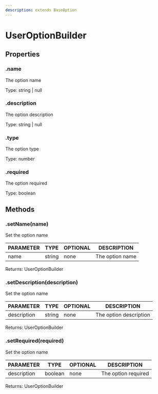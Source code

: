 ```yaml
---
description: extends BaseOption
---
```


# UserOptionBuilder

## Properties

### .name

The option name

Type: string | null

### .description

The option description

Type: string | null

### .type

The option type

Type: number

### .required

The option required

Type: boolean

## Methods

### .setName(name)

Set the option name

| PARAMETER | TYPE   | OPTIONAL | DESCRIPTION     |
| --------- | ------ | -------- | --------------- |
| name      | string | none     | The option name |

Returns: UserOptionBuilder

### .setDescription(description)

Set the option name

| PARAMETER   | TYPE   | OPTIONAL | DESCRIPTION            |
| ----------- | ------ | -------- | ---------------------- |
| description | string | none     | The option description |

Returns: UserOptionBuilder

### .setRequired(required)

Set the option name

| PARAMETER   | TYPE    | OPTIONAL | DESCRIPTION         |
| ----------- | ------- | -------- | ------------------- |
| description | boolean | none     | The option required |

Returns: UserOptionBuilder
